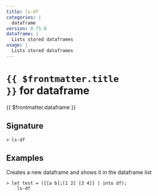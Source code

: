 ```yaml
---
title: ls-df
categories: |
  dataframe
version: 0.75.0
dataframe: |
  Lists stored dataframes
usage: |
  Lists stored dataframes
---
```


# <code>{{ $frontmatter.title }}</code> for dataframe

<div class='command-title'>{{ $frontmatter.dataframe }}</div>

## Signature

```> ls-df ```

## Examples

Creates a new dataframe and shows it in the dataframe list
```shell
> let test = ([[a b];[1 2] [3 4]] | into df);
    ls-df
```
